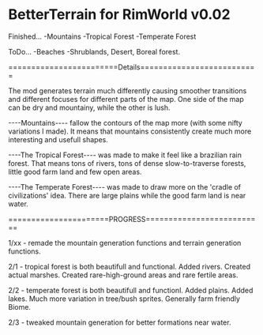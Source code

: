 # BetterTerrain for RimWorld v0.02

Finished...
  -Mountains
  -Tropical Forest
  -Temperate Forest

ToDo...
  -Beaches
  -Shrublands, Desert, Boreal forest.

========================Details==========================

The mod generates terrain much differently causing smoother transitions and different focuses for different parts of the map.  One side of the map can be dry and mountainy, while the other is lush.

----Mountains---- fallow the contours of the map more (with some nifty variations I made).  It means that mountains consistently create much more interesting and usefull shapes.

----The Tropical Forest---- was made to make it feel like a brazilian rain forest.  That means tons of rivers, tons of dense slow-to-traverse forests, little good farm land and few open areas.

----The Temperate Forest---- was made to draw more on the 'cradle of civilizations' idea.  There are large plains while the good farm land is near water.


======================PROGRESS==========================

1/xx - remade the mountain generation functions and terrain generation functions.

2/1 - tropical forest is both beautifull and functional.  Added rivers.  Created actual marshes.  Created rare-high-ground areas and rare fertile areas.

2/2 - temperate forest is both beautifull and functionl.  Added plains.  Added lakes.  Much more variation in tree/bush sprites.  Generally farm friendly Biome.

2/3 - tweaked mountain generation for better formations near water.
